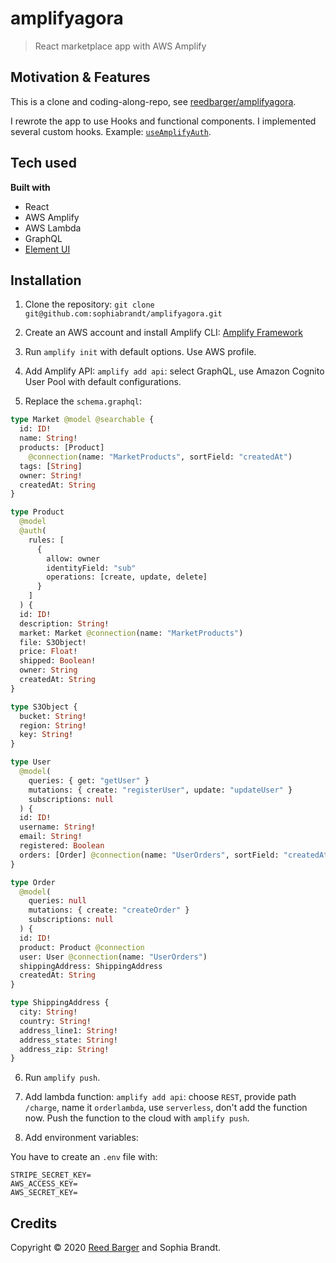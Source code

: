 # amplifyagora

> React marketplace app with AWS Amplify

## Motivation & Features

This is a clone and coding-along-repo, see [reedbarger/amplifyagora](https://github.com/reedbarger/amplifyagora).

I rewrote the app to use Hooks and functional components. I implemented several custom hooks. Example: [`useAmplifyAuth`](https://www.rockyourcode.com/custom-react-hook-use-aws-amplify-auth/).

## Tech used

**Built with**

- React
- AWS Amplify
- AWS Lambda
- GraphQL
- [Element UI](https://element.eleme.io/#/en-US)

## Installation

1. Clone the repository: `git clone git@github.com:sophiabrandt/amplifyagora.git`

2. Create an AWS account and install Amplify CLI: [Amplify Framework](https://aws-amplify.github.io/docs/)

3. Run `amplify init` with default options. Use AWS profile.

4. Add Amplify API: `amplify add api`: select GraphQL, use Amazon Cognito User Pool with default configurations.

5. Replace the `schema.graphql`:

```graphql
type Market @model @searchable {
  id: ID!
  name: String!
  products: [Product]
    @connection(name: "MarketProducts", sortField: "createdAt")
  tags: [String]
  owner: String!
  createdAt: String
}

type Product
  @model
  @auth(
    rules: [
      {
        allow: owner
        identityField: "sub"
        operations: [create, update, delete]
      }
    ]
  ) {
  id: ID!
  description: String!
  market: Market @connection(name: "MarketProducts")
  file: S3Object!
  price: Float!
  shipped: Boolean!
  owner: String
  createdAt: String
}

type S3Object {
  bucket: String!
  region: String!
  key: String!
}

type User
  @model(
    queries: { get: "getUser" }
    mutations: { create: "registerUser", update: "updateUser" }
    subscriptions: null
  ) {
  id: ID!
  username: String!
  email: String!
  registered: Boolean
  orders: [Order] @connection(name: "UserOrders", sortField: "createdAt")
}

type Order
  @model(
    queries: null
    mutations: { create: "createOrder" }
    subscriptions: null
  ) {
  id: ID!
  product: Product @connection
  user: User @connection(name: "UserOrders")
  shippingAddress: ShippingAddress
  createdAt: String
}

type ShippingAddress {
  city: String!
  country: String!
  address_line1: String!
  address_state: String!
  address_zip: String!
}
```

6. Run `amplify push`.

7. Add lambda function: `amplify add api`: choose `REST`, provide path `/charge`, name it `orderlambda`, use `serverless`, don't add the function now. Push the function to the cloud with `amplify push`.

8. Add environment variables:

You have to create an `.env` file with:

```
STRIPE_SECRET_KEY=
AWS_ACCESS_KEY=
AWS_SECRET_KEY=
```

## Credits

Copyright © 2020 [Reed Barger](https://github.com/reedbarger) and Sophia Brandt.

